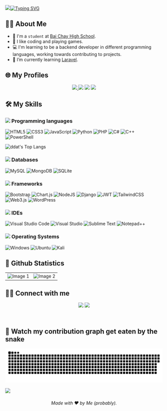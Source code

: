 <img src="https://user-images.githubusercontent.com/73097560/115834477-dbab4500-a447-11eb-908a-139a6edaec5c.gif"><a href="https://git.io/typing-svg"><img src="https://readme-typing-svg.demolab.com?font=Fira+Code&duration=2500&pause=1000&width=500&height=100&lines=Hello%2C+I'm+ddatne.;Konnichiwa%2C+watashi+wa+ddatne+desu.;Hola%2C+soy+ddatne.;Bonjour%2C+je+suis+ddatne.;Annyeonghaseyo%2C+jeoneun+ddatneimnida." alt="Typing SVG" /></a>

## 👨‍💻 About Me 
- 🏫 I'm a `student` at [Bai Chay High School](https://thptbaichay.edu.vn/).
- 🎉 I like coding and playing games.
- 💻 I'm learning to be a backend developer in different programming languages, working towards contributing to projects.
- 🌱 I’m currently learning [Laravel](https://laravel.com).

## 🌐 My Profiles
<p align="center">
    <a href="https://hackerrank.com/ddatnee"><img src="https://img.shields.io/badge/-Hackerrank-2EC866?style=for-the-badge&logo=HackerRank&logoColor=white"> </a>
    <a href="#"><img src="https://img.shields.io/badge/LeetCode-000000?style=for-the-badge&logo=LeetCode&logoColor=#d16c06"></a>
    <a href="#"><img src="https://img.shields.io/badge/HackerEarth-%232C3454.svg?&style=for-the-badge&logo=HackerEarth&logoColor=Blue"></a>
    <a href="#"><img src="https://img.shields.io/badge/-Stackoverflow-FE7A16?style=for-the-badge&logo=stack-overflow&logoColor=white"></a>
</p>

## 🛠️ My Skills 
### <picture><img src="https://github.com/7oSkaaa/7oSkaaa/blob/main/Images/Programming_Languages.gif?raw=true" width=20px></picture> Programming languages
![HTML5](https://img.shields.io/badge/html5-%23E34F26.svg?style=for-the-badge&logo=html5&logoColor=white)
![CSS3](https://img.shields.io/badge/css3-%231572B6.svg?style=for-the-badge&logo=css3&logoColor=white)
![JavaScript](https://img.shields.io/badge/javascript-%23323330.svg?style=for-the-badge&logo=javascript&logoColor=%23F7DF1E)
![Python](https://img.shields.io/badge/python-3670A0?style=for-the-badge&logo=python&logoColor=ffdd54)
![PHP](https://img.shields.io/badge/php-%23777BB4.svg?style=for-the-badge&logo=php&logoColor=white)
![C#](https://img.shields.io/badge/c%23-%23239120.svg?style=for-the-badge&logo=c-sharp&logoColor=white)
![C++](https://img.shields.io/badge/c++-%2300599C.svg?style=for-the-badge&logo=c%2B%2B&logoColor=white)
![PowerShell](https://img.shields.io/badge/PowerShell-%235391FE.svg?style=for-the-badge&logo=powershell&logoColor=white)


![ddat's Top Langs](https://github-readme-stats.vercel.app/api/top-langs/?username=ddatnee&theme=tokyonight&layout=donut)

### <picture><img src="https://media2.giphy.com/media/5ZoMkoRrycZ9z02kko/giphy.gif?cid=ecf05e47l8dme0h6omlw09c3jwaxrtccdes77hwjkrx6j2i1&rid=giphy.gif" width=20px></picture> Databases
![MySQL](https://img.shields.io/badge/mysql-%2300f.svg?style=for-the-badge&logo=mysql&logoColor=white)
![MongoDB](https://img.shields.io/badge/MongoDB-%234ea94b.svg?style=for-the-badge&logo=mongodb&logoColor=white)
![SQLite](https://img.shields.io/badge/sqlite-%2307405e.svg?style=for-the-badge&logo=sqlite&logoColor=white)

### <picture><img src="https://media2.giphy.com/media/QssGEmpkyEOhBCb7e1/giphy.gif?cid=ecf05e47a0n3gi1bfqntqmob8g9aid1oyj2wr3ds3mg700bl&rid=giphy.gif" width=20px></picture> Frameworks
![Bootstrap](https://img.shields.io/badge/bootstrap-%238511FA.svg?style=for-the-badge&logo=bootstrap&logoColor=white)
![Chart.js](https://img.shields.io/badge/chart.js-F5788D.svg?style=for-the-badge&logo=chart.js&logoColor=white)
![NodeJS](https://img.shields.io/badge/node.js-6DA55F?style=for-the-badge&logo=node.js&logoColor=white)
![Django](https://img.shields.io/badge/django-%23092E20.svg?style=for-the-badge&logo=django&logoColor=white)
![JWT](https://img.shields.io/badge/JWT-black?style=for-the-badge&logo=JSON%20web%20tokens)
![TailwindCSS](https://img.shields.io/badge/tailwindcss-%2338B2AC.svg?style=for-the-badge&logo=tailwind-css&logoColor=white)
![Web3.js](https://img.shields.io/badge/web3.js-F16822?style=for-the-badge&logo=web3.js&logoColor=white)
![WordPress](https://img.shields.io/badge/WordPress-%23117AC9.svg?style=for-the-badge&logo=WordPress&logoColor=white)

### <picture><img src="https://github.com/7oSkaaa/7oSkaaa/blob/main/Images/IDEs.gif?raw=true" width=20px></picture> IDEs
![Visual Studio Code](https://img.shields.io/badge/Visual%20Studio%20Code-0078d7.svg?style=for-the-badge&logo=visual-studio-code&logoColor=white)
![Visual Studio](https://img.shields.io/badge/Visual%20Studio-5C2D91.svg?style=for-the-badge&logo=visual-studio&logoColor=white)
![Sublime Text](https://img.shields.io/badge/sublime_text-%23575757.svg?style=for-the-badge&logo=sublime-text&logoColor=important)
![Notepad++](https://img.shields.io/badge/Notepad++-90E59A.svg?style=for-the-badge&logo=notepad%2b%2b&logoColor=black)

### <picture><img src ="https://github.com/7oSkaaa/7oSkaaa/blob/main/Images/OS.gif?raw=true" width=20px></picture> Operating Systems
![Windows](https://img.shields.io/badge/Windows-0078D6?style=for-the-badge&logo=windows&logoColor=white)
![Ubuntu](https://img.shields.io/badge/Ubuntu-E95420?style=for-the-badge&logo=ubuntu&logoColor=white)
![Kali](https://img.shields.io/badge/Kali-268BEE?style=for-the-badge&logo=kalilinux&logoColor=white)

## 🚀 Github Statistics 
<table style="width: 100%;">
    <tr>
        <td style="width: 50%; text-align: center;">
            <img src="https://github-readme-stats.vercel.app/api?username=ddatnee&show_icons=true&theme=tokyonight&custom_title=Stats&count_private=true&hide_border=true" alt="Image 1" style="max-width: 100%;">
        </td>
        <td style="width: 50%; text-align: center;">
            <img src="https://github-readme-streak-stats.herokuapp.com/?user=ddatnee&theme=tokyonight&hide_border=true&theme=tokyonight" alt="Image 2" style="max-width: 100%;">
        </td>
    </tr>
</table>

## 🤝🏻 Connect with me
<p align="center">
<a href="mailto:ddat.dev@gmail.com"><img src="https://img.shields.io/badge/-ddat.dev@gmail.com-D14836?style=flat&logo=Gmail&logoColor=white"/></a>
<a href="https://www.instagram.com/onlyddat"><img src="https://img.shields.io/badge/-@onlyddat_-E4405F?style=flat&logo=Instagram&logoColor=white"/></a>
</p><br>

## 🐍 Watch my contribution graph get eaten by the snake 
![snake svg](https://github.com/ddatnee/ddatnee/blob/output/github-contribution-grid-snake-dark.svg)

<a href="https://www.youtube.com/watch?v=dQw4w9WgXcQ"><img src="https://user-images.githubusercontent.com/73097560/115834477-dbab4500-a447-11eb-908a-139a6edaec5c.gif"></a>
<h6 align="center">Made with ❤️ by Me (probably).</h6>
